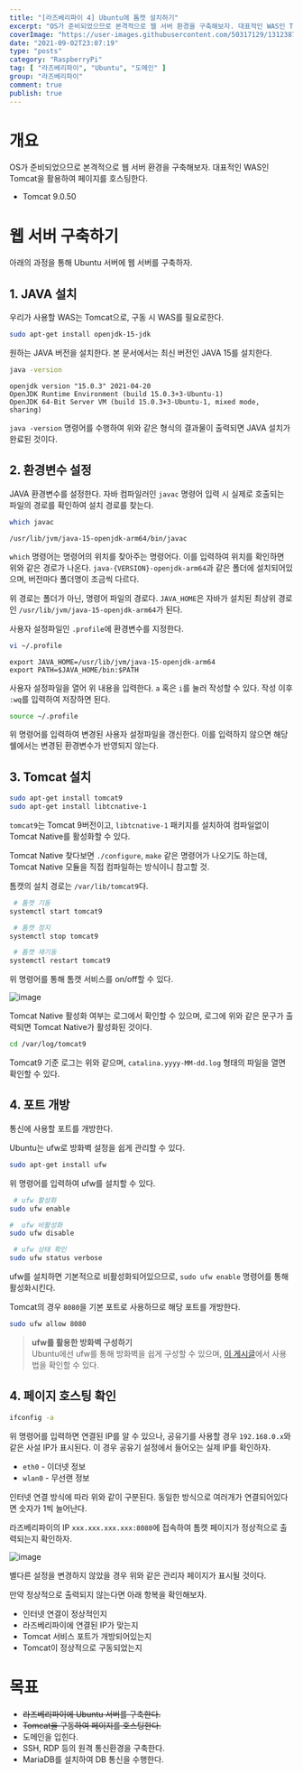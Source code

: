 ```yaml
---
title: "[라즈베리파이 4] Ubuntu에 톰캣 설치하기"
excerpt: "OS가 준비되었으므로 본격적으로 웹 서버 환경을 구축해보자. 대표적인 WAS인 Tomcat을 활용하여 페이지를 호스팅한다."
coverImage: "https://user-images.githubusercontent.com/50317129/131238727-666f2aaa-d759-4f62-af73-3856086da73d.png"
date: "2021-09-02T23:07:19"
type: "posts"
category: "RaspberryPi"
tag: [ "라즈베리파이", "Ubuntu", "도메인" ]
group: "라즈베리파이"
comment: true
publish: true
---
```


# 개요

OS가 준비되었으므로 본격적으로 웹 서버 환경을 구축해보자. 대표적인 WAS인 Tomcat을 활용하여 페이지를 호스팅한다.

* Tomcat 9.0.50

# 웹 서버 구축하기

아래의 과정을 통해 Ubuntu 서버에 웹 서버를 구축하자.

## 1. JAVA 설치

우리가 사용할 WAS는 Tomcat으로, 구동 시 WAS를 필요로한다.

``` bash
sudo apt-get install openjdk-15-jdk
```

원하는 JAVA 버전을 설치한다. 본 문서에서는 최신 버전인 JAVA 15를 설치한다.

``` bash
java -version
```

``` output
openjdk version "15.0.3" 2021-04-20
OpenJDK Runtime Environment (build 15.0.3+3-Ubuntu-1)
OpenJDK 64-Bit Server VM (build 15.0.3+3-Ubuntu-1, mixed mode, sharing)
```

`java -version` 명령어를 수행하여 위와 같은 형식의 결과물이 출력되면 JAVA 설치가 완료된 것이다.

## 2. 환경변수 설정

JAVA 환경변수를 설정한다. 자바 컴파일러인 `javac` 명령어 입력 시 실제로 호출되는 파일의 경로를 확인하여 설치 경로를 찾는다.

``` bash
which javac
```

``` output
/usr/lib/jvm/java-15-openjdk-arm64/bin/javac
```

`which` 명령어는 명령어의 위치를 찾아주는 명령어다. 이를 입력하여 위치를 확인하면 위와 같은 경로가 나온다. `java-{VERSION}-openjdk-arm64`과 같은 폴더에 설치되어있으며, 버전마다 폴더명이 조금씩 다르다.

위 경로는 폴더가 아닌, 명령어 파일의 경로다. `JAVA_HOME`은 자바가 설치된 최상위 경로인 `/usr/lib/jvm/java-15-openjdk-arm64`가 된다.

사용자 설정파일인 `.profile`에 환경변수를 지정한다.

``` bash
vi ~/.profile
```

``` input
export JAVA_HOME=/usr/lib/jvm/java-15-openjdk-arm64
export PATH=$JAVA_HOME/bin:$PATH
```

사용자 설정파일을 열어 위 내용을 입력한다. `a` 혹은 `i`를 눌러 작성할 수 있다. 작성 이후 `:wq`를 입력하여 저장하면 된다.

``` bash
source ~/.profile
```

위 명령어를 입력하여 변경된 사용자 설정파일을 갱신한다. 이를 입력하지 않으면 해당 쉘에서는 변경된 환경변수가 반영되지 않는다.

## 3. Tomcat 설치

``` bash
sudo apt-get install tomcat9
sudo apt-get install libtcnative-1
```

`tomcat9`는 Tomcat 9버전이고, `libtcnative-1` 패키지를 설치하여 컴파일없이 Tomcat Native를 활성화할 수 있다.

Tomcat Native 찾다보면 `./configure`, `make` 같은 명령어가 나오기도 하는데, Tomcat Native 모듈을 직접 컴파일하는 방식이니 참고할 것.

톰캣의 설치 경로는 `/var/lib/tomcat9`다.

``` bash
 # 톰캣 기동
systemctl start tomcat9

 # 톰캣 정지
systemctl stop tomcat9

 # 톰캣 재기동
systemctl restart tomcat9
```

위 명령어를 통해 톰캣 서비스를 on/off할 수 있다.

![image](https://user-images.githubusercontent.com/50317129/131715233-e70c15ac-0e38-48f3-8618-96b63a87ee0e.png)

Tomcat Native 활성화 여부는 로그에서 확인할 수 있으며, 로그에 위와 같은 문구가 출력되면 Tomcat Native가 활성화된 것이다.

``` bash
cd /var/log/tomcat9
```

Tomcat9 기준 로그는 위와 같으며, `catalina.yyyy-MM-dd.log` 형태의 파일을 열면 확인할 수 있다.

## 4. 포트 개방

통신에 사용할 포트를 개방한다.

Ubuntu는 <span class="primary">ufw</span>로 방화벽 설정을 쉽게 관리할 수 있다.

``` bash
sudo apt-get install ufw
```

위 명령어를 입력하여 ufw를 설치할 수 있다.

``` bash
 # ufw 활성화
sudo ufw enable

#  ufw 비활성화
sudo ufw disable

 # ufw 상태 확인
sudo ufw status verbose
```

ufw를 설치하면 기본적으로 비활성화되어있으므로, `sudo ufw enable` 명령어를 통해 활성화시킨다.

Tomcat의 경우 `8080`을 기본 포트로 사용하므로 해당 포트를 개방한다.

``` bash
sudo ufw allow 8080
```

> **ufw를 활용한 방화벽 구성하기**  
> Ubuntu에선 ufw를 통해 방화벽을 쉽게 구성할 수 있으며, [이 게시글](/posts/2021/09/04/firewall-with-ufw)에서 사용법을 확인할 수 있다.

## 4. 페이지 호스팅 확인

``` bash
ifconfig -a
```

위 명령어를 입력하면 연결된 IP를 알 수 있으나, 공유기를 사용할 경우 `192.168.0.x`와 같은 사설 IP가 표시된다. 이 경우 공유기 설정에서 들어오는 실제 IP를 확인하자.

* `eth0` - 이더넷 정보
* `wlan0` - 무선랜 정보

인터넷 연결 방식에 따라 위와 같이 구분된다. 동일한 방식으로 여러개가 연결되어있다면 숫자가 1씩 늘어난다.

라즈베리파이의 IP `xxx.xxx.xxx.xxx:8080`에 접속하여 톰캣 페이지가 정상적으로 출력되는지 확인하자.

![image](https://user-images.githubusercontent.com/50317129/131716513-505d0ed5-32ef-423e-b86d-d020253cede0.png)

별다른 설정을 변경하지 않았을 경우 위와 같은 관리자 페이지가 표시될 것이다.

만약 정상적으로 출력되지 않는다면 아래 항복을 확인해보자.

* 인터넷 연결이 정상적인지
* 라즈베리파이에 연결된 IP가 맞는지
* Tomcat 서비스 포트가 개방되어있는지
* Tomcat이 정상적으로 구동되었는지

# 목표

* <del class="grey-400">라즈베리파이에 Ubuntu 서버를 구축한다.</del>
* <del class="grey-400">Tomcat을 구동하여 페이지를 호스팅한다.</del>
* 도메인을 입힌다.
* SSH, RDP 등의 원격 통신환경을 구축한다.
* MariaDB를 설치하여 DB 통신을 수행한다.